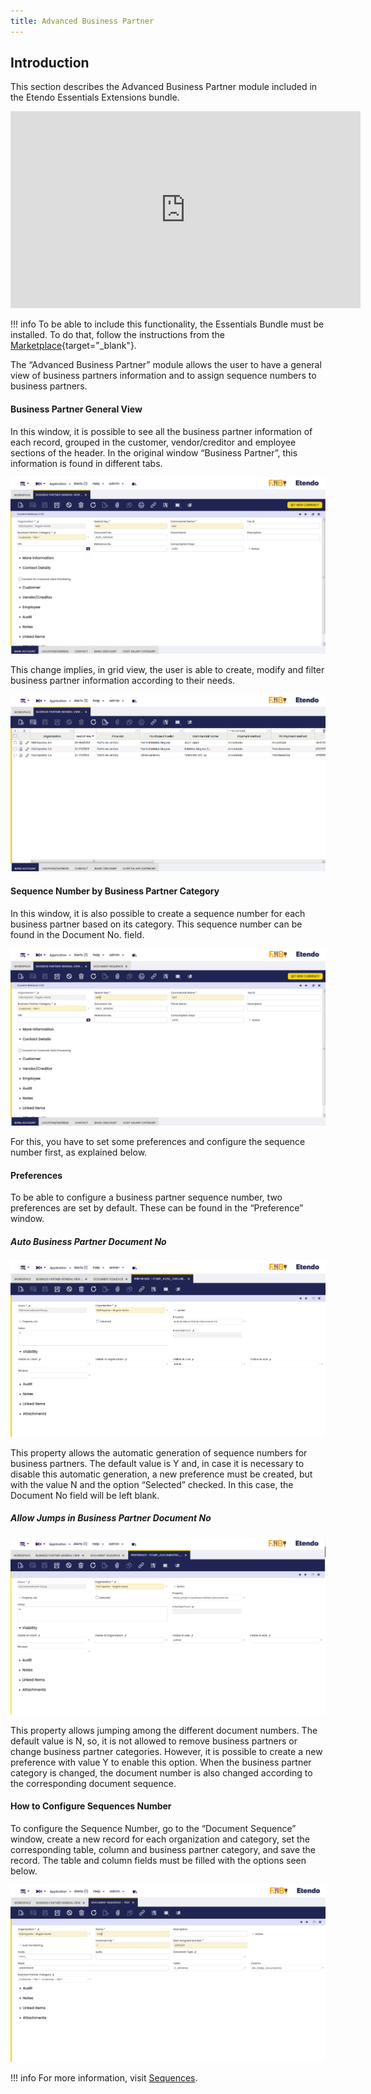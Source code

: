 ```yaml
---
title: Advanced Business Partner
---
```

## **Introduction**


This section describes the Advanced Business Partner module included in the Etendo Essentials Extensions bundle.

<iframe width="560" height="315" src="https://www.youtube.com/embed/sRvQCM8xZE0" title="YouTube video player" frameborder="0" allow="accelerometer; autoplay; clipboard-write; encrypted-media; gyroscope; picture-in-picture; web-share" allowfullscreen></iframe>

!!! info
    To be able to include this functionality, the Essentials Bundle must be installed. To do that, follow the instructions from the [Marketplace](https://marketplace.etendo.cloud/#/product-details?module=39AC2D9F72124AC7A1D0A3D005293C9E){target="\_blank"}.

The “Advanced Business Partner” module allows the user to have a general view of business partners information and to assign sequence numbers to business partners.

#### Business Partner General View

In this window, it is possible to see all the business partner information of each record, grouped in the customer, vendor/creditor and employee sections of the header. In the original window “Business Partner”, this information is found in different tabs.

![image_3.png](/assets/legacy/image_3.png)

This change implies, in grid view, the user is able to create, modify and filter business partner information according to their needs.

![image_4.png](/assets/legacy/image_4.png)

#### Sequence Number by Business Partner Category

In this window, it is also possible to create a sequence number for each business partner based on its category. This sequence number can be found in the Document No. field.

![image_5.png](/assets/legacy/image_5.png)

For this, you have to set some preferences and configure the sequence number first, as explained below.

#### Preferences

To be able to configure a business partner sequence number, two preferences are set by default. These can be found in the “Preference” window.

##### Auto Business Partner Document No

![image_6.png](/assets/legacy/image_6.png)

This property allows the automatic generation of sequence numbers for business partners. The default value is Y and, in case it is necessary to disable this automatic generation, a new preference must be created, but with the value N and the option “Selected” checked. In this case, the Document No field will be left blank.

##### Allow Jumps in Business Partner Document No

![image_1.png](/assets/legacy/image_1.png)

This property allows jumping among the different document numbers. The default value is N, so, it is not allowed to remove business partners or change business partner categories. However, it is possible to create a new preference with value Y to enable this option. When the business partner category is changed, the document number is also changed according to the corresponding document sequence.

#### How to Configure Sequences Number

To configure the Sequence Number, go to the “Document Sequence” window, create a new record for each organization and category, set the corresponding table, column and business partner category, and save the record. The table and column fields must be filled with the options seen below.

![image_2.png](/assets/legacy/image_2.png)

!!! info
    For more information, visit [Sequences](/developer-guide/etendo-classic/how-to-guides/how-to-use-advanced-sequences/).